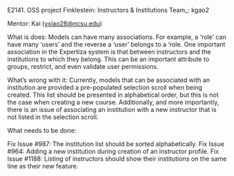 E2141. OSS project Finklestein: Instructors & Institutions
Team_: kgao2

Mentor: Kai (yxiao28@ncsu.edu)

What is does: Models can have many associations. For example, a ‘role’ can have many ‘users’ and the reverse a ‘user’ belongs to a ‘role. One important association in the Expertiza system is that between instructors and the institutions to which they belong. This can be an important attribute to groups, restrict, and even validate user permissions.

What’s wrong with it: Currently, models that can be associated with an institution are provided a pre-populated selection scroll when being created. This list should be presented in alphabetical order, but this is not the case when creating a new course. Additionally, and more
importantly, there is an issue of associating an institution with a new instructor that is not listed in the selection scroll.

What needs to be done:

Fix Issue #987: The institution list should be sorted alphabetically.
Fix Issue #964: Adding a new institution during creation of an instructor profile.
Fix Issue #1188: Listing of instructors should show their institutions on the same line as their new feature.
